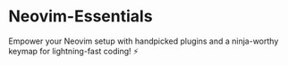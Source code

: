 # Neovim-Essentials
Empower your Neovim setup with handpicked plugins and a ninja-worthy keymap for lightning-fast coding! ⚡️
